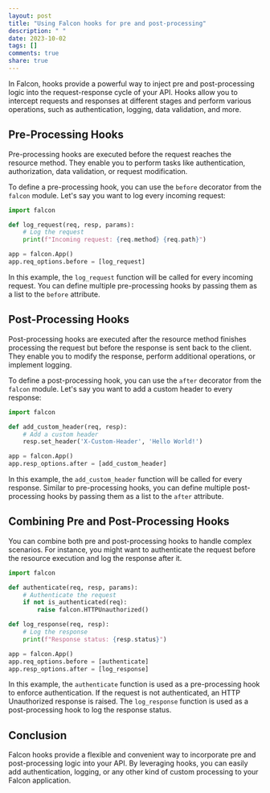 ```yaml
---
layout: post
title: "Using Falcon hooks for pre and post-processing"
description: " "
date: 2023-10-02
tags: []
comments: true
share: true
---
```


In Falcon, hooks provide a powerful way to inject pre and post-processing logic into the request-response cycle of your API. Hooks allow you to intercept requests and responses at different stages and perform various operations, such as authentication, logging, data validation, and more.

## Pre-Processing Hooks
Pre-processing hooks are executed before the request reaches the resource method. They enable you to perform tasks like authentication, authorization, data validation, or request modification.

To define a pre-processing hook, you can use the `before` decorator from the `falcon` module. Let's say you want to log every incoming request:

```python
import falcon

def log_request(req, resp, params):
    # Log the request
    print(f"Incoming request: {req.method} {req.path}")

app = falcon.App()
app.req_options.before = [log_request]
```

In this example, the `log_request` function will be called for every incoming request. You can define multiple pre-processing hooks by passing them as a list to the `before` attribute.

## Post-Processing Hooks
Post-processing hooks are executed after the resource method finishes processing the request but before the response is sent back to the client. They enable you to modify the response, perform additional operations, or implement logging.

To define a post-processing hook, you can use the `after` decorator from the `falcon` module. Let's say you want to add a custom header to every response:

```python
import falcon

def add_custom_header(req, resp):
    # Add a custom header
    resp.set_header('X-Custom-Header', 'Hello World!')

app = falcon.App()
app.resp_options.after = [add_custom_header] 
```

In this example, the `add_custom_header` function will be called for every response. Similar to pre-processing hooks, you can define multiple post-processing hooks by passing them as a list to the `after` attribute.

## Combining Pre and Post-Processing Hooks
You can combine both pre and post-processing hooks to handle complex scenarios. For instance, you might want to authenticate the request before the resource execution and log the response after it.

```python
import falcon

def authenticate(req, resp, params):
    # Authenticate the request
    if not is_authenticated(req):
        raise falcon.HTTPUnauthorized()

def log_response(req, resp):
    # Log the response
    print(f"Response status: {resp.status}")

app = falcon.App()
app.req_options.before = [authenticate]
app.resp_options.after = [log_response]
```

In this example, the `authenticate` function is used as a pre-processing hook to enforce authentication. If the request is not authenticated, an HTTP Unauthorized response is raised. The `log_response` function is used as a post-processing hook to log the response status.

## Conclusion
Falcon hooks provide a flexible and convenient way to incorporate pre and post-processing logic into your API. By leveraging hooks, you can easily add authentication, logging, or any other kind of custom processing to your Falcon application.